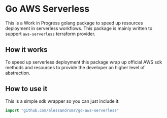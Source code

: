 # Go AWS Serverless

This is a Work in Progress golang package to speed up resources deployment in serverless workflows. 
This package is mainly written to support `aws-serverless` terraform provider.

## How it works
To speed up serverless deployment this package wrap up official AWS sdk methods and resources to provide the developer an higher level of abstraction.


## How to use it
This is a simple sdk wrapper so you can just include it:

```go
import "github.com/alessandromr/go-aws-serverless"
```



